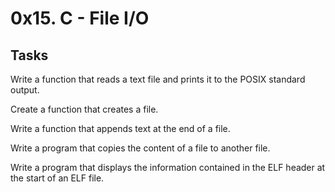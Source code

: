 # 0x15. C - File I/O


## Tasks
Write a function that reads a text file and prints it to the POSIX standard output.

Create a function that creates a file.

Write a function that appends text at the end of a file.

Write a program that copies the content of a file to another file.

Write a program that displays the information contained in the ELF header at the start of an ELF file.


